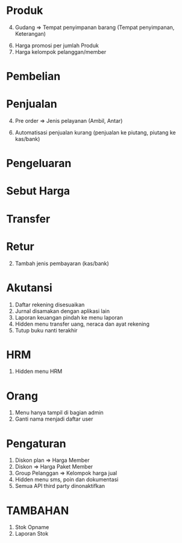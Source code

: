 <!-- NOTES -->
# Produk
<!-- 1. Unit => Ganti nama jadi Satuan -->
<!-- 2. Brand => Ganti nama jadi Merek -->
<!-- 3. Kategori => Foto (opsional). Menu hanya ada gambar, nama dan kode/inisial -->
4. Gudang => Tempat penyimpanan barang (Tempat penyimpanan, Keterangan)
<!-- 5. Daftar Produk => Jumlah menjadi stok -->
6. Harga promosi per jumlah Produk
7. Harga kelompok pelanggan/member

# Pembelian
<!-- 1. Tambah nomor referensi -->
<!-- 2. Tambah jenis pembayaran (kas/bank) -->

# Penjualan
<!-- 1. Produk promo auto tampil di POS -->
<!-- 2. Hidden menu kartu hadiah -->
<!-- 3. Hidden menu kupon -->
4. Pre order => Jenis pelayanan (Ambil, Antar)
<!-- 5. Penjualan Tempo => Rekening penjualan dengan Piutang -->
6. Automatisasi penjualan kurang (penjualan ke piutang, piutang ke kas/bank)
<!-- 7. Tambah jenis pembayaran (kas/bank) -->

# Pengeluaran
<!-- 1. Hidden menu pengeluaran -->

# Sebut Harga
<!-- 1. Hidden menu sebut harga -->

# Transfer
<!-- 1. Hidden menu transfer -->

# Retur
<!-- 1. Pindah menu retur ke penjualan/pembelian -->
2. Tambah jenis pembayaran (kas/bank)

# Akutansi
1. Daftar rekening disesuaikan
2. Jurnal disamakan dengan aplikasi lain
3. Laporan keuangan pindah ke menu laporan
4. Hidden menu transfer uang, neraca dan ayat rekening
5. Tutup buku nanti terakhir

# HRM
1. Hidden menu HRM

# Orang
1. Menu hanya tampil di bagian admin
2. Ganti nama menjadi daftar user

# Pengaturan
1. Diskon plan => Harga Member
2. Diskon => Harga Paket Member
3. Group Pelanggan => Kelompok harga jual
4. Hidden menu sms, poin dan dokumentasi
5. Semua API third party dinonaktifkan

# TAMBAHAN
1. Stok Opname
2. Laporan Stok